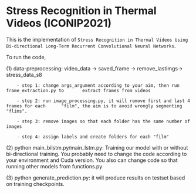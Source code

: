 # Stress Recognition in Thermal Videos (ICONIP2021)

This is the implementation of `Stress Recognition in Thermal Videos Using Bi-directional Long-Term Recurrent Convolutional Neural Networks`.

To run the code, 

(1) data-preprocessing: video_data -> saved_frame -> remove_lastimgs-> stress_data_s8

		- step 1: change args_argument according to your aim, then run frame_extraction.py to 		extract frames from videos
		
		- step 2: run image_processing.py, it will remove first and last 4 frames for each 		"film", the aim is to avoid wrongly segmenting "flims".
		
		- step 3: remove images so that each folder has the same number of images
		
		- step 4: assign labels and create folders for each "film"
    
(2) python main_bilstm.py/main_lstm.py: Training our model with or without bi-directional training. You probably need to change the code according to your environment and Cuda version. You also can change code so that running other models from functions.py

(3) python generate_prediction.py: it will produce results on testset based on training checkpoints.
  
	 



